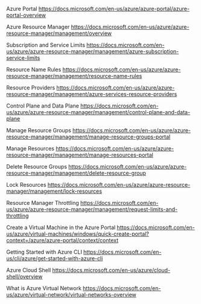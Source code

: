 
Azure Portal
https://docs.microsoft.com/en-us/azure/azure-portal/azure-portal-overview

Azure Resource Manager
https://docs.microsoft.com/en-us/azure/azure-resource-manager/management/overview

Subscription and Service Limits
https://docs.microsoft.com/en-us/azure/azure-resource-manager/management/azure-subscription-service-limits

Resource Name Rules
https://docs.microsoft.com/en-us/azure/azure-resource-manager/management/resource-name-rules

Resource Providers
https://docs.microsoft.com/en-us/azure/azure-resource-manager/management/azure-services-resource-providers

Control Plane and Data Plane
https://docs.microsoft.com/en-us/azure/azure-resource-manager/management/control-plane-and-data-plane

Manage Resource Groups
https://docs.microsoft.com/en-us/azure/azure-resource-manager/management/manage-resource-groups-portal

Manage Resources
https://docs.microsoft.com/en-us/azure/azure-resource-manager/management/manage-resources-portal

Delete Resource Groups
https://docs.microsoft.com/en-us/azure/azure-resource-manager/management/delete-resource-group

Lock Resources
https://docs.microsoft.com/en-us/azure/azure-resource-manager/management/lock-resources

Resource Manager Throttling
https://docs.microsoft.com/en-us/azure/azure-resource-manager/management/request-limits-and-throttling

Create a Virtual Machine in the Azure Portal
https://docs.microsoft.com/en-us/azure/virtual-machines/windows/quick-create-portal?context=/azure/azure-portal/context/context

Getting Started with Azure CLI
https://docs.microsoft.com/en-us/cli/azure/get-started-with-azure-cli

Azure Cloud Shell
https://docs.microsoft.com/en-us/azure/cloud-shell/overview

What is Azure Virtual Network
https://docs.microsoft.com/en-us/azure/virtual-network/virtual-networks-overview